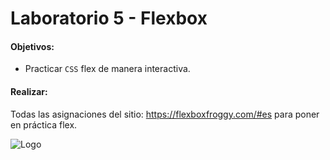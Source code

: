 
# Laboratorio 5 - Flexbox

#### Objetivos:

- Practicar `CSS` flex de manera interactiva.

#### Realizar:

Todas las asignaciones del sitio: https://flexboxfroggy.com/#es para poner en práctica flex.

![Logo](https://flexboxfroggy.com/images/screenshot.png)


